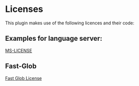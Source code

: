 # Licenses
This plugin makes use of the following licences and their code:

## Examples for language server:
[MS-LICENSE](./MC-LICENSE)

## Fast-Glob
[Fast Glob License](./fast-glob.txt)
